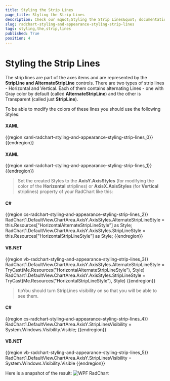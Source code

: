 ```yaml
---
title: Styling the Strip Lines
page_title: Styling the Strip Lines
description: Check our &quot;Styling the Strip Lines&quot; documentation article for the RadChart {{ site.framework_name }} control.
slug: radchart-styling-and-appearance-styling-strip-lines
tags: styling,the,strip,lines
published: True
position: 4
---
```


# Styling the Strip Lines



The strip lines are part of the axes items and are represented by the __StripLine and AlternateStripLine__ controls. There are two types of strip lines - Horizontal and Vertical. Each of them contains alternating Lines - one with Gray color by default (called __AlternateStripLine__) and the other is Transparent (called just __StripLine__). 

To be able to modify the colors of these lines you should use the following Styles:

#### __XAML__

{{region xaml-radchart-styling-and-appearance-styling-strip-lines_0}}
	<Style x:Key="HorizontalAlternateStripLineStyle" TargetType="Rectangle">
	    <Setter Property="Fill">
	        <Setter.Value>
	            <LinearGradientBrush SpreadMethod="Pad" StartPoint="0,1" EndPoint="1,0">
	                <GradientStop Offset="0" Color="Black" />
	                <GradientStop Offset="1" Color="#FF00B4FF" />
	            </LinearGradientBrush>
	        </Setter.Value>
	    </Setter>
	</Style>
{{endregion}}



#### __XAML__

{{region xaml-radchart-styling-and-appearance-styling-strip-lines_1}}
	<Style x:Key="HorizontalStripLineStyle" TargetType="Rectangle">
	    <Setter Property="Fill" Value="LightGray" />
	</Style>
{{endregion}}



>Set the created Styles to the __AxisY.AxisStyles__ (for modifying the color of the __Horizontal__ striplines) or __AxisX.AxisStyles__ (for __Vertical__ striplines) property of your RadChart like this:

#### __C#__

{{region cs-radchart-styling-and-appearance-styling-strip-lines_2}}
	RadChart1.DefaultView.ChartArea.AxisY.AxisStyles.AlternateStripLineStyle = this.Resources["HorizontalAlternateStripLineStyle"] as Style;
	RadChart1.DefaultView.ChartArea.AxisY.AxisStyles.StripLineStyle = this.Resources["HorizontalStripLineStyle"] as Style;
{{endregion}}



#### __VB.NET__

{{region vb-radchart-styling-and-appearance-styling-strip-lines_3}}
	RadChart1.DefaultView.ChartArea.AxisY.AxisStyles.AlternateStripLineStyle = TryCast(Me.Resources("HorizontalAlternateStripLineStyle"), Style)
	RadChart1.DefaultView.ChartArea.AxisY.AxisStyles.StripLineStyle = TryCast(Me.Resources("HorizontalStripLineStyle"), Style)
{{endregion}}



>tipYou should turn StripLines visibility on so that you will be able to see them.

#### __C#__

{{region cs-radchart-styling-and-appearance-styling-strip-lines_4}}
	RadChart1.DefaultView.ChartArea.AxisY.StripLinesVisibility = System.Windows.Visibility.Visible;
{{endregion}}



#### __VB.NET__

{{region vb-radchart-styling-and-appearance-styling-strip-lines_5}}
	RadChart1.DefaultView.ChartArea.AxisY.StripLinesVisibility = System.Windows.Visibility.Visible
{{endregion}}



Here is a snapshot of the result:
![WPF RadChart ](images/RadChart_Styling_and_Appearance_Custom_StripLines_01.PNG)
